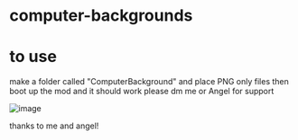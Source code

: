 # computer-backgrounds




# to use 
make a folder called "ComputerBackground" and place PNG only files then boot up the mod and it should work please dm me or Angel for support

![image](https://github.com/FURY909/computer-backgrounds/assets/86896895/e28eacc5-aa05-4a1d-80e9-fecac134ffbf)

thanks to me and angel!
